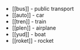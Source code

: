 - [[bus]] - public transport
- [[auto]] - car
- [[tren]] - train
- [[plen]] - airplane
- [[yud]] - boat
- [[roket]] - rocket